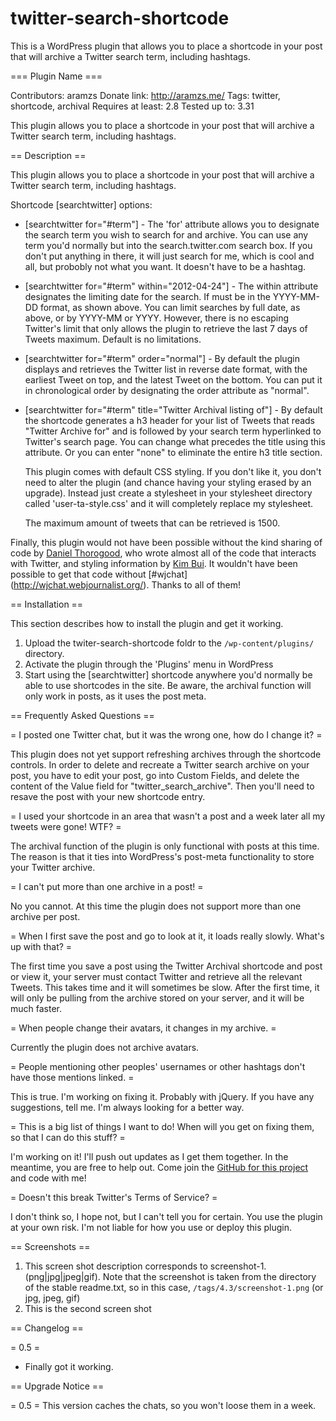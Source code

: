 twitter-search-shortcode
========================

This is a WordPress plugin that allows you to place a shortcode in your post that will archive a Twitter search term, including hashtags. 

=== Plugin Name ===

Contributors: aramzs
Donate link: http://aramzs.me/
Tags: twitter, shortcode, archival
Requires at least: 2.8
Tested up to: 3.31

This plugin allows you to place a shortcode in your post that will archive a Twitter search term, including hashtags. 

== Description ==

This plugin allows you to place a shortcode in your post that will archive a Twitter search term, including hashtags. 

Shortcode [searchtwitter] options:

*   [searchtwitter for="#term"] - The 'for' attribute allows you to designate the search term you wish to search for and archive. You can use any term you'd normally but into the search.twitter.com search box. If you don't put anything in there, it will just search for me, which is cool and all, but probobly not what you want. It doesn't have to be a hashtag.
*   [searchtwitter for="#term" within="2012-04-24"] - The within attribute designates the limiting date for the search. If must be in the YYYY-MM-DD format, as shown above. You can limit searches by full date, as above, or by YYYY-MM or YYYY. However, there is no escaping Twitter's limit that only allows the plugin to retrieve the last 7 days of Tweets maximum. Default is no limitations. 
*   [searchtwitter for="#term" order="normal"] - By default the plugin displays and retrieves the Twitter list in reverse date format, with the earliest Tweet on top, and the latest Tweet on the bottom. You can put it in chronological order by designating the order attribute as "normal".
*  [searchtwitter for="#term" title="Twitter Archival listing of"] - By default the shortcode generates a h3 header for your list of Tweets that reads "Twitter Archive for" and is followed by your search term hyperlinked to Twitter's search page. You can change what precedes the title using this attribute. Or you can enter "none" to eliminate the entire h3 title section. 

    This plugin comes with default CSS styling. If you don't like it, you don't need to alter the plugin (and chance having your styling erased by an upgrade). Instead just create a stylesheet in your stylesheet directory called 'user-ta-style.css' and it will completely replace my stylesheet. 

    The maximum amount of tweets that can be retrieved is 1500.
	
Finally, this plugin would not have been possible without the kind sharing of code by [Daniel Thorogood](http://twitter.com/SLODeveloper), who wrote almost all of the code that interacts with Twitter, and styling information by [Kim Bui](http://twitter.com/kimbui). It wouldn't have been possible to get that code without [#wjchat] (http://wjchat.webjournalist.org/). Thanks to all of them! 

== Installation ==

This section describes how to install the plugin and get it working.

1. Upload the twiter-search-shortcode foldr to the `/wp-content/plugins/` directory.
1. Activate the plugin through the 'Plugins' menu in WordPress
1. Start using the [searchtwitter] shortcode anywhere you'd normally be able to use shortcodes in the site. Be aware, the archival function will only work in posts, as it uses the post meta. 

== Frequently Asked Questions ==

= I posted one Twitter chat, but it was the wrong one, how do I change it? =

This plugin does not yet support refreshing archives through the shortcode controls. In order to delete and recreate a Twitter search archive on your post, you have to edit your post, go into Custom Fields, and delete the content of the Value field for "twitter_search_archive". Then you'll need to resave the post with your new shortcode entry. 

= I used your shortcode in an area that wasn't a post and a week later all my tweets were gone! WTF? =

The archival function of the plugin is only functional with posts at this time. The reason is that it ties into WordPress's post-meta functionality to store your Twitter archive. 

= I can't put more than one archive in a post! =

No you cannot. At this time the plugin does not support more than one archive per post.

= When I first save the post and go to look at it, it loads really slowly. What's up with that? =

The first time you save a post using the Twitter Archival shortcode and post or view it, your server must contact Twitter and retrieve all the relevant Tweets. This takes time and it will sometimes be slow. After the first time, it will only be pulling from the archive stored on your server, and it will be much faster. 

= When people change their avatars, it changes in my archive. =

Currently the plugin does not archive avatars. 

= People mentioning other peoples' usernames or other hashtags don't have those mentions linked. =

This is true. I'm working on fixing it. Probably with jQuery. If you have any suggestions, tell me. I'm always looking for a better way. 

= This is a big list of things I want to do! When will you get on fixing them, so that I can do this stuff? =

I'm working on it! I'll push out updates as I get them together. In the meantime, you are free to help out. Come join the [GitHub for this project](https://github.com/AramZS/twitter-search-shortcode) and code with me!

= Doesn't this break Twitter's Terms of Service? =

I don't think so, I hope not, but I can't tell you for certain. You use the plugin at your own risk. I'm not liable for how you use or deploy this plugin.

== Screenshots ==

1. This screen shot description corresponds to screenshot-1.(png|jpg|jpeg|gif). Note that the screenshot is taken from
the directory of the stable readme.txt, so in this case, `/tags/4.3/screenshot-1.png` (or jpg, jpeg, gif)
2. This is the second screen shot

== Changelog ==

= 0.5 =
* Finally got it working. 

== Upgrade Notice ==

= 0.5 =
This version caches the chats, so you won't loose them in a week. 